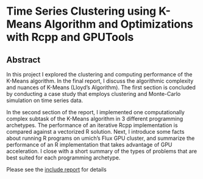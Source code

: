 # Time Series Clustering using K-Means Algorithm and  Optimizations with Rcpp and GPUTools

## Abstract

In this project I explored the clustering and computing performance of the K-Means algorithm. In the final report, I discuss the algorithmic complexity and nuances of K-Means (Lloyd’s Algorithm). The first section is concluded by conducting a case study that employs clustering and Monte-Carlo simulation on time series data. 

In the second section of the report, I implemented one computationally complex subtask of the K-Means algorithm in 3 different programming archetypes. The performance of an iterative Rcpp implementation is compared against a vectorized R solution. Next, I introduce some facts about running R programs on umich’s Flux GPU cluster, and summarize the performance of an R implementation that takes advantage of GPU acceleration. I close with a short summary of the types of problems that are best suited for each programming archetype. 

Please see the [include report](https://github.com/ataxali/kmeans_gpu_R/blob/master/report.pdf) for details 
